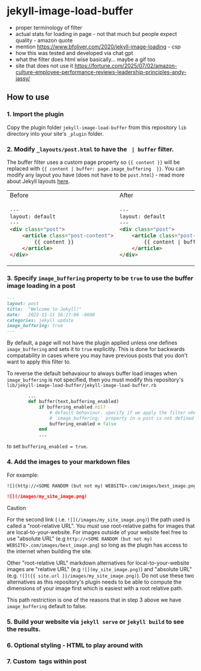 # jekyll-image-load-buffer

 - proper terminology of filter
 - actual stats for loading in page - not that much but people expect quality - amazon quote
 - mention https://www.bfoliver.com/2020/jekyll-image-loading - csp
 - how this was tested and developed via chat gpt
 - what the filter does html wise basically... maybe a gif too
- site that does not use it https://fortune.com/2025/07/02/amazon-culture-employee-performance-reviews-leadership-principles-andy-jassy/

## How to use

### 1. Import the plugin

Copy the plugin folder `jekyll-image-load-buffer` from this repository `lib` directory into your site's `_plugin` folder.

### 2. Modify `_layouts/post.html` to have the ` | buffer` filter.

The buffer filter uses a custom page property so `{{ content }}` will be replaced with  `{{ content | buffer: page.image_buffering  }}`. You can modify any layout you have (does not have to be `post.html`) - read more about Jekyll layouts [here](https://jekyllrb.com/docs/step-by-step/04-layouts/).

<table>
<tr>
<td> Before </td> <td> After </td>
</tr>
<tr>
<td>


```html
---
layout: default
---
<div class="post">
    <article class="post-content">
        {{ content }}
    </article>
</div>
```

</td>
<td>
    
```html
---
layout: default
---
<div class="post">
    <article class="post-content">
        {{ content | buffer: page.image_buffering  }}
    </article>
</div>
```
</td>
</tr>
</table>

### 3. Specify `image_buffering` property to be `true` to use the buffer image loading in a post

```markdown
---
layout: post
title:  "Welcome to Jekyll!"
date:   2022-11-11 16:27:06 -0600
categories: jekyll update
image_buffering: true
---
```
By default, a page will not have the plugin applied unless one defines `image_buffering` and sets it to `true` explicitly. This is done for backwards compatability in cases where you may have previous posts that you don't want to apply this filter to.

To reverse the default behavaiour to always buffer load images when `image_buffering` is not specified, then you must modify this repository's `lib/jekyll-image-load-buffer/jekyll-image-load-buffer.rb` 
```ruby
        ...
        def buffer(text,buffering_enabled)
            if buffering_enabled.nil?
                # default behaviour. specify if we apply the filter when
                # `image_buffering:` property in a post is not defined
                buffering_enabled = false
            end
            ...
```
to set `buffering_enabled = true`. 

### 4. Add the images to your markdown files

For example:

```markdown
![](http://<SOME RANDOM (but not my) WEBSITE>.com/images/best_image.png)

![](/images/my_site_image.png)
```

> [!CAUTION]
> For the second link ( i.e. `![](/images/my_site_image.png)`) the path used is called a "root-relative URL". You _must_ use root-relative paths for images that are local-to-your-website. For images outside of your website feel free to use "absolute URL" (e.g `http://<SOME RANDOM (but not my) WEBSITE>.com/images/best_image.png`) so long as the plugin has access to the internet when building the site.
>  
> Other  "root-relative URL" markdown alternatives for local-to-your-website images are "relative URL" (e.g `![](my_site_image.png)`) and "absolute URL" (e.g. `![]({{ site.url }}/images/my_site_image.png)`). Do not use these two alternatives as this repository's plugin needs to be able to compute the dimensions of your image first which is easiest with a root relative path.
>
> This path restriction is one of the reasons that in step 3 above we have `image_buffering` default to false.

### 5. Build your website via `jekyll serve` or `jekyll build` to see the results.

### 6. Optional styling - HTML to play around with

### 7. Custom <img> tags within post
